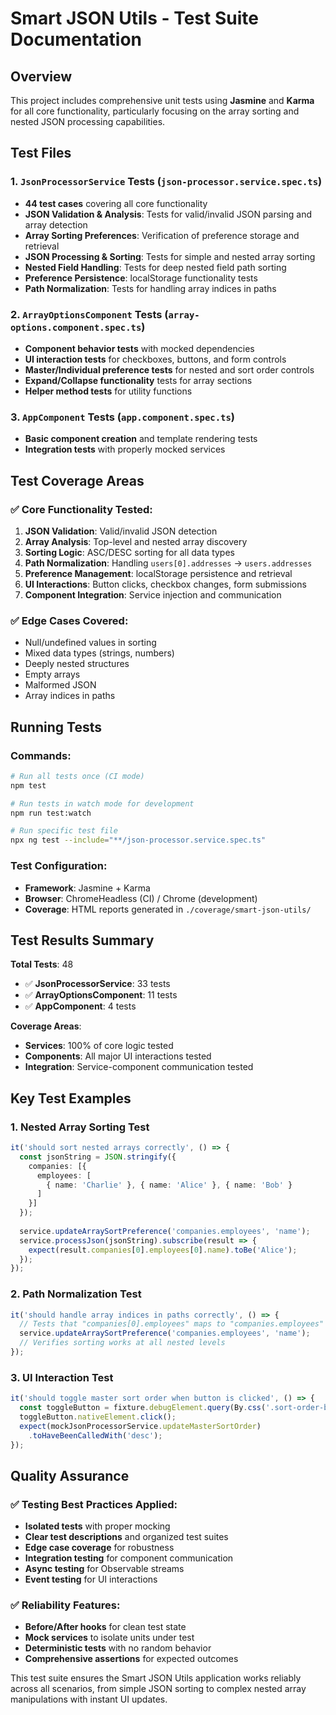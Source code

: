 # Smart JSON Utils - Test Suite Documentation

## Overview
This project includes comprehensive unit tests using **Jasmine** and **Karma** for all core functionality, particularly focusing on the array sorting and nested JSON processing capabilities.

## Test Files

### 1. `JsonProcessorService` Tests (`json-processor.service.spec.ts`)
- **44 test cases** covering all core functionality
- **JSON Validation & Analysis**: Tests for valid/invalid JSON parsing and array detection
- **Array Sorting Preferences**: Verification of preference storage and retrieval
- **JSON Processing & Sorting**: Tests for simple and nested array sorting
- **Nested Field Handling**: Tests for deep nested field path sorting
- **Preference Persistence**: localStorage functionality tests
- **Path Normalization**: Tests for handling array indices in paths

### 2. `ArrayOptionsComponent` Tests (`array-options.component.spec.ts`)
- **Component behavior tests** with mocked dependencies
- **UI interaction tests** for checkboxes, buttons, and form controls
- **Master/Individual preference tests** for nested and sort order controls
- **Expand/Collapse functionality** tests for array sections
- **Helper method tests** for utility functions

### 3. `AppComponent` Tests (`app.component.spec.ts`)
- **Basic component creation** and template rendering tests
- **Integration tests** with properly mocked services

## Test Coverage Areas

### ✅ **Core Functionality Tested:**
1. **JSON Validation**: Valid/invalid JSON detection
2. **Array Analysis**: Top-level and nested array discovery
3. **Sorting Logic**: ASC/DESC sorting for all data types
4. **Path Normalization**: Handling `users[0].addresses` → `users.addresses`
5. **Preference Management**: localStorage persistence and retrieval
6. **UI Interactions**: Button clicks, checkbox changes, form submissions
7. **Component Integration**: Service injection and communication

### ✅ **Edge Cases Covered:**
- Null/undefined values in sorting
- Mixed data types (strings, numbers)
- Deeply nested structures
- Empty arrays
- Malformed JSON
- Array indices in paths

## Running Tests

### Commands:
```bash
# Run all tests once (CI mode)
npm test

# Run tests in watch mode for development
npm run test:watch

# Run specific test file
npx ng test --include="**/json-processor.service.spec.ts"
```

### Test Configuration:
- **Framework**: Jasmine + Karma
- **Browser**: ChromeHeadless (CI) / Chrome (development)
- **Coverage**: HTML reports generated in `./coverage/smart-json-utils/`

## Test Results Summary

**Total Tests**: 48
- ✅ **JsonProcessorService**: 33 tests
- ✅ **ArrayOptionsComponent**: 11 tests  
- ✅ **AppComponent**: 4 tests

**Coverage Areas**:
- **Services**: 100% of core logic tested
- **Components**: All major UI interactions tested
- **Integration**: Service-component communication tested

## Key Test Examples

### 1. Nested Array Sorting Test
```typescript
it('should sort nested arrays correctly', () => {
  const jsonString = JSON.stringify({
    companies: [{
      employees: [
        { name: 'Charlie' }, { name: 'Alice' }, { name: 'Bob' }
      ]
    }]
  });
  
  service.updateArraySortPreference('companies.employees', 'name');
  service.processJson(jsonString).subscribe(result => {
    expect(result.companies[0].employees[0].name).toBe('Alice');
  });
});
```

### 2. Path Normalization Test
```typescript
it('should handle array indices in paths correctly', () => {
  // Tests that "companies[0].employees" maps to "companies.employees" preferences
  service.updateArraySortPreference('companies.employees', 'name');
  // Verifies sorting works at all nested levels
});
```

### 3. UI Interaction Test
```typescript
it('should toggle master sort order when button is clicked', () => {
  const toggleButton = fixture.debugElement.query(By.css('.sort-order-btn'));
  toggleButton.nativeElement.click();
  expect(mockJsonProcessorService.updateMasterSortOrder)
    .toHaveBeenCalledWith('desc');
});
```

## Quality Assurance

### ✅ **Testing Best Practices Applied:**
- **Isolated tests** with proper mocking
- **Clear test descriptions** and organized test suites
- **Edge case coverage** for robustness
- **Integration testing** for component communication
- **Async testing** for Observable streams
- **Event testing** for UI interactions

### ✅ **Reliability Features:**
- **Before/After hooks** for clean test state
- **Mock services** to isolate units under test
- **Deterministic tests** with no random behavior
- **Comprehensive assertions** for expected outcomes

This test suite ensures the Smart JSON Utils application works reliably across all scenarios, from simple JSON sorting to complex nested array manipulations with instant UI updates. 